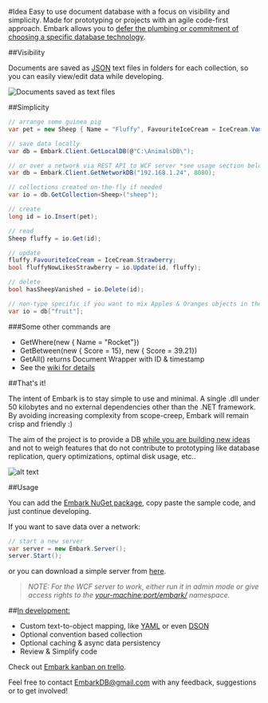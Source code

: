 #Idea
Easy to use document database with a focus on visibility and simplicity. Made for prototyping or projects with an agile code-first approach. Embark allows you to [defer the plumbing or commitment of choosing a specific database technology](https://www.youtube.com/watch?v=asLUTiJJqdE).

##Visibility

Documents are saved as [JSON](http://en.wikipedia.org/wiki/JSON#Data_types.2C_syntax_and_example) text files in folders for each collection, so you can easily view/edit data while developing.

![Documents saved as text files](https://trello-attachments.s3.amazonaws.com/54f89e2e643f7e862d27cf6b/551x192/386d7e8b7a80eb55380f4b733d0e8ca6/explore.png "Documents saved as text files")

##Simplicity

```csharp
// arrange some guinea pig
var pet = new Sheep { Name = "Fluffy", FavouriteIceCream = IceCream.Vanilla };

// save data locally
var db = Embark.Client.GetLocalDB(@"C:\AnimalsDB\");

// or over a network via REST API to WCF server *see usage section below*
var db = Embark.Client.GetNetworkDB("192.168.1.24", 8080);

// collections created on-the-fly if needed
var io = db.GetCollection<Sheep>("sheep");

// create
long id = io.Insert(pet);

// read
Sheep fluffy = io.Get(id);

// update
fluffy.FavouriteIceCream = IceCream.Strawberry;
bool fluffyNowLikesStrawberry = io.Update(id, fluffy);

// delete
bool hasSheepVanished = io.Delete(id);

// non-type specific if you want to mix Apples & Oranges objects in the same collection
var io = db["fruit"];
```
###Some other commands are

- GetWhere(new { Name = "Rocket"})
- GetBetween(new { Score = 15}, new { Score = 39.21})
- GetAll() returns Document Wrapper with ID & timestamp
- See the [wiki for details](https://github.com/ubrgw/embark/wiki/SQL-Equivalents)

##That's it!

The intent of Embark is to stay simple to use and minimal.
A single .dll under 50 kilobytes and no external dependencies other than the .NET framework. 
By avoiding increasing complexity from scope-creep, Embark will remain crisp and friendly :)

The aim of the project is to provide a DB [while you are building new ideas](https://github.com/ubrgw/embark/wiki) and not to weigh features that do not contribute to prototyping like database replication, query optimizations, optimal disk usage, etc..

![alt text](https://trello-attachments.s3.amazonaws.com/54f89e2e643f7e862d27cf6b/675x592/ed7a589d1d7470a4eaaa8ded3dfa699c/iterativeB.png "Stepping stone development")

##Usage

You can add the [Embark NuGet package](https://www.nuget.org/packages/Embark/), copy paste the sample code, and just continue developing.

If you want to save data over a network:
```csharp
// start a new server
var server = new Embark.Server();
server.Start();
```
or you can download a simple server from [here](https://trello-attachments.s3.amazonaws.com/54f89f538ec1e186a911c534/5527fc8a8a55d94cbed0ab17/a329633e001aae8b8b8deac9fcc2f98b/EmbarkDemo.zip). 
> *NOTE: For the WCF server to work, either run it in admin mode or give access rights to the [your-machine:port/embark/](http://stackoverflow.com/a/17242260/4650900) namespace.*

##[In development:](https://trello.com/b/rtqlPmrM/development)
- Custom text-to-object mapping, like [YAML](http://www.yaml.org/start.html) or even [DSON](http://dogeon.org/)
- Optional convention based collection
- Optional caching & async data persistency
- Review & Simplify code

Check out [Embark kanban on trello](https://trello.com/b/rtqlPmrM/development).

Feel free to contact EmbarkDB@gmail.com with any feedback, suggestions or to get involved!
